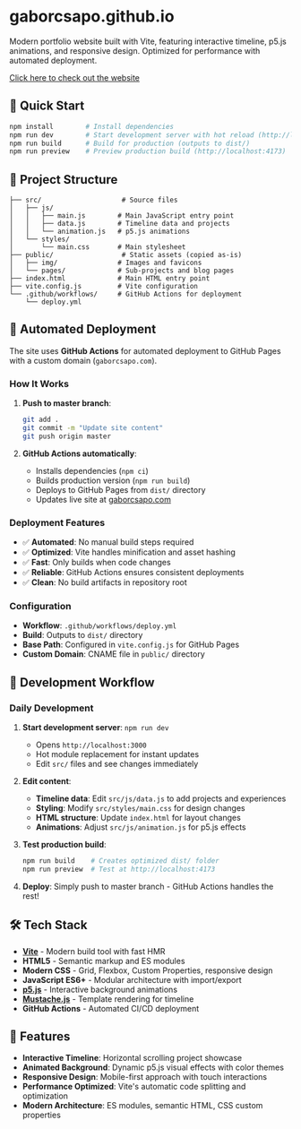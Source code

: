 # gaborcsapo.github.io

Modern portfolio website built with Vite, featuring interactive timeline, p5.js animations, and responsive design. Optimized for performance with automated deployment.

[Click here to check out the website](https://gaborcsapo.com/)

## 🚀 Quick Start

```bash
npm install        # Install dependencies
npm run dev        # Start development server with hot reload (http://localhost:3000)
npm run build      # Build for production (outputs to dist/)
npm run preview    # Preview production build (http://localhost:4173)
```

## 📁 Project Structure

```
├── src/                    # Source files
│   ├── js/
│   │   ├── main.js        # Main JavaScript entry point
│   │   ├── data.js        # Timeline data and projects
│   │   └── animation.js   # p5.js animations
│   └── styles/
│       └── main.css       # Main stylesheet
├── public/                 # Static assets (copied as-is)
│   ├── img/               # Images and favicons
│   └── pages/             # Sub-projects and blog pages
├── index.html             # Main HTML entry point
├── vite.config.js         # Vite configuration
└── .github/workflows/     # GitHub Actions for deployment
    └── deploy.yml
```

## 🚀 Automated Deployment

The site uses **GitHub Actions** for automated deployment to GitHub Pages with a custom domain (`gaborcsapo.com`).

### How It Works

1. **Push to master branch**:
   ```bash
   git add .
   git commit -m "Update site content"
   git push origin master
   ```

2. **GitHub Actions automatically**:
   - Installs dependencies (`npm ci`)
   - Builds production version (`npm run build`)
   - Deploys to GitHub Pages from `dist/` directory
   - Updates live site at [gaborcsapo.com](https://gaborcsapo.com/)

### Deployment Features

- ✅ **Automated**: No manual build steps required
- ✅ **Optimized**: Vite handles minification and asset hashing
- ✅ **Fast**: Only builds when code changes
- ✅ **Reliable**: GitHub Actions ensures consistent deployments
- ✅ **Clean**: No build artifacts in repository root

### Configuration

- **Workflow**: `.github/workflows/deploy.yml`
- **Build**: Outputs to `dist/` directory 
- **Base Path**: Configured in `vite.config.js` for GitHub Pages
- **Custom Domain**: CNAME file in `public/` directory

## 🔧 Development Workflow

### Daily Development
1. **Start development server**: `npm run dev`
   - Opens `http://localhost:3000`
   - Hot module replacement for instant updates
   - Edit `src/` files and see changes immediately

2. **Edit content**:
   - **Timeline data**: Edit `src/js/data.js` to add projects and experiences
   - **Styling**: Modify `src/styles/main.css` for design changes
   - **HTML structure**: Update `index.html` for layout changes
   - **Animations**: Adjust `src/js/animation.js` for p5.js effects

3. **Test production build**: 
   ```bash
   npm run build    # Creates optimized dist/ folder
   npm run preview  # Test at http://localhost:4173
   ```

4. **Deploy**: Simply push to master branch - GitHub Actions handles the rest!

## 🛠️ Tech Stack

- **[Vite](https://vitejs.dev/)** - Modern build tool with fast HMR
- **HTML5** - Semantic markup and ES modules
- **Modern CSS** - Grid, Flexbox, Custom Properties, responsive design
- **JavaScript ES6+** - Modular architecture with import/export
- **[p5.js](https://p5js.org/)** - Interactive background animations
- **[Mustache.js](https://mustache.github.io/)** - Template rendering for timeline
- **GitHub Actions** - Automated CI/CD deployment

## 🎨 Features

- **Interactive Timeline**: Horizontal scrolling project showcase
- **Animated Background**: Dynamic p5.js visual effects with color themes
- **Responsive Design**: Mobile-first approach with touch interactions
- **Performance Optimized**: Vite's automatic code splitting and optimization
- **Modern Architecture**: ES modules, semantic HTML, CSS custom properties
